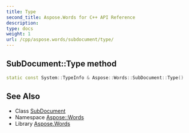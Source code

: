 ```yaml
---
title: Type
second_title: Aspose.Words for C++ API Reference
description: 
type: docs
weight: 1
url: /cpp/aspose.words/subdocument/type/
---
```

## SubDocument::Type method




```cpp
static const System::TypeInfo & Aspose::Words::SubDocument::Type()
```

## See Also

* Class [SubDocument](../)
* Namespace [Aspose::Words](../../)
* Library [Aspose.Words](../../../)
